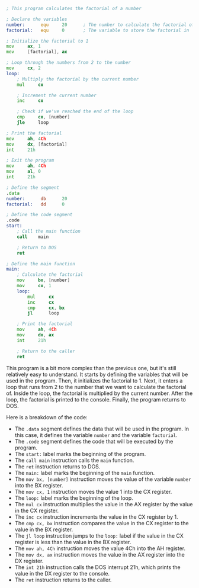 ```asm
; This program calculates the factorial of a number

; Declare the variables
number:      equ     20      ; The number to calculate the factorial of
factorial:   equ     0       ; The variable to store the factorial in

; Initialize the factorial to 1
mov     ax, 1
mov     [factorial], ax

; Loop through the numbers from 2 to the number
mov     cx, 2
loop:
    ; Multiply the factorial by the current number
    mul     cx

    ; Increment the current number
    inc     cx

    ; Check if we've reached the end of the loop
    cmp     cx, [number]
    jle     loop

; Print the factorial
mov     ah, 4Ch
mov     dx, [factorial]
int     21h

; Exit the program
mov     ah, 4Ch
mov     al, 0
int     21h

; Define the segment
.data
number:      db      20
factorial:   dd      0

; Define the code segment
.code
start:
    ; Call the main function
    call    main

    ; Return to DOS
    ret

; Define the main function
main:
    ; Calculate the factorial
    mov     bx, [number]
    mov     cx, 1
    loop:
        mul     cx
        inc     cx
        cmp     cx, bx
        jl      loop

    ; Print the factorial
    mov     ah, 4Ch
    mov     dx, ax
    int     21h

    ; Return to the caller
    ret
```

This program is a bit more complex than the previous one, but it's still relatively easy to understand. It starts by defining the variables that will be used in the program. Then, it initializes the factorial to 1. Next, it enters a loop that runs from 2 to the number that we want to calculate the factorial of. Inside the loop, the factorial is multiplied by the current number. After the loop, the factorial is printed to the console. Finally, the program returns to DOS.

Here is a breakdown of the code:

* The `.data` segment defines the data that will be used in the program. In this case, it defines the variable `number` and the variable `factorial`.
* The `.code` segment defines the code that will be executed by the program.
* The `start:` label marks the beginning of the program.
* The `call main` instruction calls the `main` function.
* The `ret` instruction returns to DOS.
* The `main:` label marks the beginning of the `main` function.
* The `mov bx, [number]` instruction moves the value of the variable `number` into the BX register.
* The `mov cx, 1` instruction moves the value 1 into the CX register.
* The `loop:` label marks the beginning of the loop.
* The `mul cx` instruction multiplies the value in the AX register by the value in the CX register.
* The `inc cx` instruction increments the value in the CX register by 1.
* The `cmp cx, bx` instruction compares the value in the CX register to the value in the BX register.
* The `jl loop` instruction jumps to the `loop:` label if the value in the CX register is less than the value in the BX register.
* The `mov ah, 4Ch` instruction moves the value 4Ch into the AH register.
* The `mov dx, ax` instruction moves the value in the AX register into the DX register.
* The `int 21h` instruction calls the DOS interrupt 21h, which prints the value in the DX register to the console.
* The `ret` instruction returns to the caller.